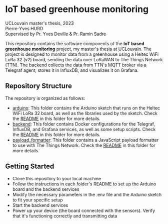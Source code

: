 # IoT based greenhouse monitoring
UCLouvain master's thesis, 2023\
Pierre-Yves HURD\
Supervised by Pr. Yves Deville & Pr. Ramin Sadre

This repository contains the software components of the **IoT based greenhouse monitoring** project, my master's thesis at UCLouvain. The project is designed to monitor data from a greenhouse using a Heltec WiFi LoRa 32 (v2) board, sending the data over LoRaWAN to The Things Network (TTN). The backend collects the data from TTN's MQTT broker via a Telegraf agent, stores it in InfluxDB, and visualizes it on Grafana.

## Repository Structure

The repository is organized as follows:
- [arduino](./arduino/): This folder contains the Arduino sketch that runs on the Heltec WiFi LoRa 32 board, as well as the libraries used by the sketch. Check the [README](./arduino/README.md) in this folder for more details.
- [backend](./backend/): This folder contains Docker configurations for the Telegraf, InfluxDB, and Grafana services, as well as some setup scripts. Check the [README](./backend/README.md) in this folder for more details.
- [payload_formatter](./payload_formatter/): This folder contains a JavaScript payload formatter to use with The Things Network. Check the [README](./payload_formatter/README.md) in this folder for more details.

## Getting Started

- Clone this repository to your local machine
- Follow the instructions in each folder's README to set up the Arduino board and the backend services
- Modify the necessary parameters in the .env file and the Arduino sketch to fit your specific setup
- Start the backend services
- Power up your device (the board connected with the sensors). Verify that it's functioning correctly and transmitting data

